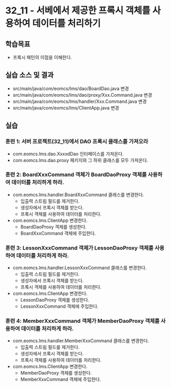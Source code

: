 # 32_11 - 서베에서 제공한 프록시 객체를 사용하여 데이터를 처리하기

## 학습목표

- 프록시 패턴의 이점을 이해한다.

## 실습 소스 및 결과


- src/main/java/com/eomcs/lms/dao/BoardDao.java 변경
- src/main/java/com/eomcs/lms/dao/proxy/Xxx.Command.java 변경
- src/main/java/com/eomcs/lms/handler/Xxx.Command.java 변경
- src/main/java/com/eomcs/lms/ClientApp.java 변경

## 실습

### 훈련 1: 서버 프로젝트(32_11)에서 DAO 프록시 클래스를 가져오라

- com.eomcs.lms.dao.XxxxdDao 인터페이스를 가져온다.
- com.eomcs.lms.dao.proxy 패키지와 그 하위 클래스를 모두 가져온다.

### 훈련 2: BoardXxxCommand 객체가 BoardDaoProxy 객체를 사용하여 데이터를 처리하게 하라.

- com.eomcs.lms.handler.BoardXxxCommand 클래스를 변경한다.
  - 입출력 스트림 필드를 제거한다.
  - 생성자에서 프록시 객체를 받는다.
  - 프록시 객체를 사용하여 데이터를 처리한다.
- com.eomcs.lms.ClientApp 변경한다.
  - BoardDaoProxy 객체를 생성한다.
  - BoardXxxCommand 객체에 주입한다.  

 
### 훈련 3: LessonXxxCommand 객체가 LessonDaoProxy 객체를 사용하여 데이터를 처리하게 하라.

- com.eomcs.lms.handler.LessonXxxCommand 클래스를 변경한다.
  - 입출력 스트림 필드를 제거한다.
  - 생성자에서 프록시 객체를 받는다.
  - 프록시 객체를 사용하여 데이터를 처리한다.
- com.eomcs.lms.ClientApp 변경한다.
  - LessonDaoProxy 객체를 생성한다.
  - LessonXxxCommand 객체에 주입한다. 
  
  
### 훈련 4: MemberXxxCommand 객체가 MemberDaoProxy 객체를 사용하여 데이터를 처리하게 하라.

- com.eomcs.lms.handler.MemberXxxCommand 클래스를 변경한다.
  - 입출력 스트림 필드를 제거한다.
  - 생성자에서 프록시 객체를 받는다.
  - 프록시 객체를 사용하여 데이터를 처리한다.
- com.eomcs.lms.ClientApp 변경한다.
  - MemberDaoProxy 객체를 생성한다.
  - MemberXxxCommand 객체에 주입한다. 